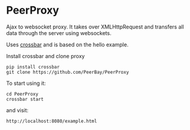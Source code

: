 # PeerProxy

Ajax to websocket proxy.
It takes over XMLHttpRequest and transfers all data through the server using websockets.

Uses [crossbar](http://crossbar.io) and is based on the hello example. 

Install crossbar and clone proxy
```
pip install crossbar
git clone https://github.com/PeerBay/PeerProxy
```
To start using it:
```
cd PeerProxy
crossbar start
```
and visit:
```
http://localhost:8080/example.html
```
